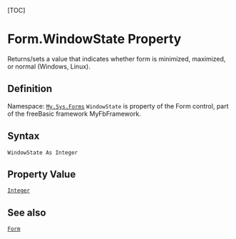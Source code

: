 [TOC]
# Form.WindowState Property
Returns/sets a value that indicates whether form is minimized, maximized, or normal (Windows, Linux).
## Definition
Namespace: [`My.Sys.Forms`](My.Sys.Forms.md)
`WindowState` is property of the Form control, part of the freeBasic framework MyFbFramework.
## Syntax
```freeBasic
WindowState As Integer
```
## Property Value
[`Integer`]("https://www.freebasic.net/wiki/KeyPgInteger")
## See also
[`Form`](Form.md)
